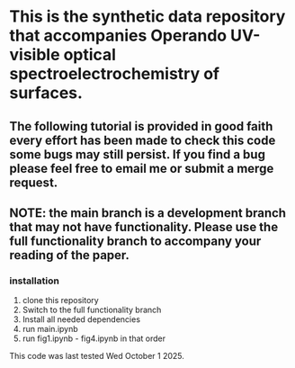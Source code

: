# This is the synthetic data repository that accompanies Operando UV-visible optical spectroelectrochemistry of surfaces. 

## The following tutorial is provided in good faith every effort has been made to check this code some bugs may still persist. If you find a bug please feel free to email me or submit a merge request.

## NOTE: the main branch is a development branch that may not have functionality. Please use the full functionality branch to accompany your reading of the paper.

### installation

1. clone this repository
2. Switch to the full functionality branch
3. Install all needed dependencies
4. run main.ipynb
5. run fig1.ipynb - fig4.ipynb in that order

This code was last tested Wed October 1 2025. 


